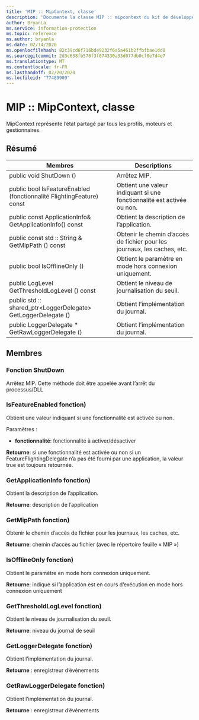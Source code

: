 ```yaml
---
title: 'MIP :: MipContext, classe'
description: 'Documente la classe MIP :: mipcontext du kit de développement logiciel (SDK) Microsoft Information Protection (MIP).'
author: BryanLa
ms.service: information-protection
ms.topic: reference
ms.author: bryanla
ms.date: 02/14/2020
ms.openlocfilehash: 82c39cd6f716bde9232f6a5a461b2ffbfbae1dd0
ms.sourcegitcommit: 2d3c638fb576f3f074330a33d077db0cf0e7d4e7
ms.translationtype: MT
ms.contentlocale: fr-FR
ms.lasthandoff: 02/20/2020
ms.locfileid: "77489909"
---
```

# <a name="class-mipmipcontext"></a>MIP :: MipContext, classe 
MipContext représente l’état partagé par tous les profils, moteurs et gestionnaires.
  
## <a name="summary"></a>Résumé
 Membres                        | Descriptions                                
--------------------------------|---------------------------------------------
public void ShutDown ()  |  Arrêtez MIP.
public bool IsFeatureEnabled (fonctionnalité FlightingFeature) const  |  Obtient une valeur indiquant si une fonctionnalité est activée ou non.
public const ApplicationInfo& GetApplicationInfo() const  |  Obtient la description de l’application.
public const std :: String & GetMipPath () const  |  Obtenir le chemin d’accès de fichier pour les journaux, les caches, etc.
public bool IsOfflineOnly ()  |  Obtient le paramètre en mode hors connexion uniquement.
public LogLevel GetThresholdLogLevel () const  |  Obtient le niveau de journalisation du seuil.
public std :: shared_ptr\<LoggerDelegate\> GetLoggerDelegate ()  |  Obtient l’implémentation du journal.
public LoggerDelegate * GetRawLoggerDelegate ()  |  Obtient l’implémentation du journal.
  
## <a name="members"></a>Membres
  
### <a name="shutdown-function"></a>Fonction ShutDown
Arrêtez MIP.
Cette méthode doit être appelée avant l’arrêt du processus/DLL
  
### <a name="isfeatureenabled-function"></a>IsFeatureEnabled fonction)
Obtient une valeur indiquant si une fonctionnalité est activée ou non.

Paramètres :  
* **fonctionnalité**: fonctionnalité à activer/désactiver



  
**Retourne**: si une fonctionnalité est activée ou non si un FeatureFlightingDelegate n’a pas été fourni par une application, la valeur true est toujours retournée.
  
### <a name="getapplicationinfo-function"></a>GetApplicationInfo fonction)
Obtient la description de l’application.

  
**Retourne**: description de l’application
  
### <a name="getmippath-function"></a>GetMipPath fonction)
Obtenir le chemin d’accès de fichier pour les journaux, les caches, etc.

  
**Retourne**: chemin d’accès au fichier (avec le répertoire feuille « MIP »)
  
### <a name="isofflineonly-function"></a>IsOfflineOnly fonction)
Obtient le paramètre en mode hors connexion uniquement.

  
**Retourne**: indique si l’application est en cours d’exécution en mode hors connexion uniquement
  
### <a name="getthresholdloglevel-function"></a>GetThresholdLogLevel fonction)
Obtient le niveau de journalisation du seuil.

  
**Retourne**: niveau du journal de seuil
  
### <a name="getloggerdelegate-function"></a>GetLoggerDelegate fonction)
Obtient l’implémentation du journal.

  
**Retourne** : enregistreur d’événements
  
### <a name="getrawloggerdelegate-function"></a>GetRawLoggerDelegate fonction)
Obtient l’implémentation du journal.

  
**Retourne** : enregistreur d’événements